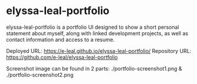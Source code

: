 # elyssa-leal-portfolio
elyssa-leal-portfolio is a portfolio UI designed to show a short personal statement about myself, along with linked development projects, as well as contact information and access to a resume.

Deployed URL: https://e-leal.github.io/elyssa-leal-portfolio/
Repository URL: https://github.com/e-leal/elyssa-leal-portfolio

Screenshot image can be found in 2 parts: ./portfolio-screenshot1.png
& ./portfolio-screenshot2.png